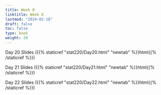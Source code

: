 ```yaml
---
title: Week 8 
linktitle: Week 8
lastmod: "2024-02-18"
draft: false  
toc: false  
type: book  
weight: 20
---
```


Day 20 Slides ({{% staticref "stat220/Day20.html" "newtab" %}}html{{% /staticref %}})

Day 21 Slides ({{% staticref "stat220/Day21.html" "newtab" %}}html{{% /staticref %}})

Day 22 Slides ({{% staticref "stat220/Day22.html" "newtab" %}}html{{% /staticref %}})
